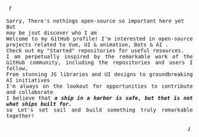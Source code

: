 <p align="left"><b><samp>「</samp></b></p>
  <p style="    width: 450px margin:auto;text-align: justify;" align="center">
    <samp >  
      Sorry, There's nothings open-source so important here yet <br>
      But <br>
       may be jsut discover who I am  <br>
Welcome to my GitHub profile! I'm interested in open-source projects related to  Vue, UI & animation, Bots & AI . <br> Check out my "Started" repositories for useful resources.<br>
I am perpetually inspired by the remarkable work of the GitHub community, including the repositories and users I follow,<br> From stunning JS libraries and UI designs to groundbreaking AI initiatives <br> 
I'm always on the lookout for opportunities to contribute and collaborate <br>
      I believe that <i><b> a ship in a harbor is safe, but that is not what ships built for.</b></i>  <br> so Let's set sail and build something truly remarkable together!
    </samp>
  </p>
<p align="right"><b><samp>」</samp></b></p>
